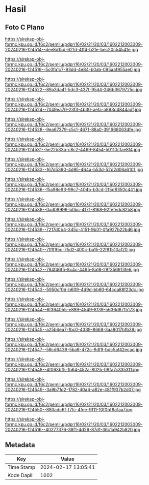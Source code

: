 # Hasil

## Foto C Plano

https://sirekap-obj-formc.kpu.go.id/f6c2/pemilu/pdpr/16/02/21/20/03/1602212003009-20240216-124514--dee8d15d-621d-4ff4-b2fe-bec20c54541e.jpg

https://sirekap-obj-formc.kpu.go.id/f6c2/pemilu/pdpr/16/02/21/20/03/1602212003009-20240216-124519--5c0fa1c7-93dd-4e84-b0ab-095aaf955ae0.jpg

https://sirekap-obj-formc.kpu.go.id/f6c2/pemilu/pdpr/16/02/21/20/03/1602212003009-20240216-124522--89a3da4f-5dc3-437f-95d4-246b3679725c.jpg

https://sirekap-obj-formc.kpu.go.id/f6c2/pemilu/pdpr/16/02/21/20/03/1602212003009-20240216-124524--7049ea70-23f3-4b30-aefa-a893c4844adf.jpg

https://sirekap-obj-formc.kpu.go.id/f6c2/pemilu/pdpr/16/02/21/20/03/1602212003009-20240216-124528--9ea67379-c5c1-4671-88a0-391668063dfe.jpg

https://sirekap-obj-formc.kpu.go.id/f6c2/pemilu/pdpr/16/02/21/20/03/1602212003009-20240216-124531--5e22b33a-c8c2-4469-8454-50110c1ae8f4.jpg

https://sirekap-obj-formc.kpu.go.id/f6c2/pemilu/pdpr/16/02/21/20/03/1602212003009-20240216-124533--167d5390-4d95-464a-b53d-52d2d06a6101.jpg

https://sirekap-obj-formc.kpu.go.id/f6c2/pemilu/pdpr/16/02/21/20/03/1602212003009-20240216-124536--f5a98e93-99c7-404b-b3cd-2f5d8350c441.jpg

https://sirekap-obj-formc.kpu.go.id/f6c2/pemilu/pdpr/16/02/21/20/03/1602212003009-20240216-124538--0ad08999-b0bc-4171-8168-92fefedc82b8.jpg

https://sirekap-obj-formc.kpu.go.id/f6c2/pemilu/pdpr/16/02/21/20/03/1602212003009-20240216-124539--7217d0b4-345c-4151-9b01-0fa927b22bd6.jpg

https://sirekap-obj-formc.kpu.go.id/f6c2/pemilu/pdpr/16/02/21/20/03/1602212003009-20240216-124540--7ffff95c-75d2-400c-ba15-22f81510af20.jpg

https://sirekap-obj-formc.kpu.go.id/f6c2/pemilu/pdpr/16/02/21/20/03/1602212003009-20240216-124542--784f46f5-8c4c-4495-8a18-28f356913fe6.jpg

https://sirekap-obj-formc.kpu.go.id/f6c2/pemilu/pdpr/16/02/21/20/03/1602212003009-20240216-124543--5950cf0d-b609-4d9d-bb60-64cca88f23dc.jpg

https://sirekap-obj-formc.kpu.go.id/f6c2/pemilu/pdpr/16/02/21/20/03/1602212003009-20240216-124544--6f364055-e889-4549-8139-5636d8715173.jpg

https://sirekap-obj-formc.kpu.go.id/f6c2/pemilu/pdpr/16/02/21/20/03/1602212003009-20240216-124545--a25b6ea7-fbc0-4339-8668-3aa8017bfb39.jpg

https://sirekap-obj-formc.kpu.go.id/f6c2/pemilu/pdpr/16/02/21/20/03/1602212003009-20240216-124547--56cd6439-5ba6-472c-9df9-bdc5af42ecad.jpg

https://sirekap-obj-formc.kpu.go.id/f6c2/pemilu/pdpr/16/02/21/20/03/1602212003009-20240216-124548--4f063bf5-fb64-452a-802b-09fa7c335311.jpg

https://sirekap-obj-formc.kpu.go.id/f6c2/pemilu/pdpr/16/02/21/20/03/1602212003009-20240216-124549--3a9b71d2-1782-40a4-a82e-481f937b2d07.jpg

https://sirekap-obj-formc.kpu.go.id/f6c2/pemilu/pdpr/16/02/21/20/03/1602212003009-20240216-124550--880adc6f-f7fc-4fee-9f11-10f0bf8a1aa7.jpg

https://sirekap-obj-formc.kpu.go.id/f6c2/pemilu/pdpr/16/02/21/20/03/1602212003009-20240216-124516--40277376-39f1-4d29-87d1-36c1a942b820.jpg


## Metadata

| Key        | Value               |
| ---------- | ------------------- |
| Time Stamp | 2024-02-17 13:05:41 |
| Kode Dapil | 1602                |



